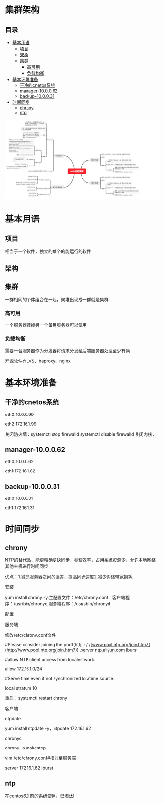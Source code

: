 # 集群架构

## 目录

-   [基本用语](#基本用语)
    -   [项目](#项目)
    -   [架构](#架构)
    -   [集群](#集群)
        -   [高可用](#高可用)
        -   [负载均衡](#负载均衡)
-   [基本环境准备](#基本环境准备)
    -   [干净的cnetos系统](#干净的cnetos系统)
    -   [manager-10.0.0.62](#manager-100062)
    -   [backup-10.0.0.31](#backup-100031)
-   [时间同步](#时间同步)
    -   [chrony](#chrony)
    -   [ntp](#ntp)

![](image/image_e3RLWRGH-I.png)

# 基本用语

## 项目

相当于一个软件，独立的单个的能运行的软件

## 架构

## 集群

一群相同的个体组合在一起，聚堆出现成一群就是集群

### 高可用

一个服务器挂掉另一个备用服务器可以使用

### 负载均衡

需要一台服务器作为分发器将请求分发给后端服务器处理至少有俩

开源软件有LVS、haproxy、nginx

# 基本环境准备

## 干净的cnetos系统

eth0:10.0.0.99

eth2:172.16.1.99

关闭防火墙：systemctl stop firewalld  systemctl disable firewalld 关闭内核，

## manager-10.0.0.62

eth0:10.0.0.62

eth1:172.16.1.62

## backup-10.0.0.31

eth0:10.0.0.31

eth1:172.16.1.31

# 时间同步

## chrony

NTP的替代品，能更精确更快同步，秒级效率，占用系统资源少，允许本地网络其他主机进行时间同步

优点：1.减少服务器之间的误差，提高同步速度2.减少网络带宽损耗

安装

yum install chrony -y.主配置文件：/etc/chrony.conf，客户端程序：/usr/bin/chronyc,服务端程序：/usr/sbin/chronyd

配置

服务端

修改/etc/chrony.conf文件                 &#x20;

\#Please consider joining the poo1(http : / /[www.pool.ntp.org/join.htm7](http://www.pool.ntp.org/join.htm7)) .server [ntp.aliyun.com](http://ntp.aliyun.com "ntp.aliyun.com") iburst

\#allow NTP client access from localnetwork.

allow 172.16.1.0/24

\#Serve time even if not synchronized to atime source.

local stratum 10

重启：systemctl restart chrony

客户端

ntpdate

yum install ntpdate -y，ntpdate 172.16.1.62  &#x20;

chronyc

chrony -a makestep

vim /etc/chrony.conf#指向至服务端

server 172.16.1.62 iburst

## ntp

在centos6之前的系统使用，已淘汰I
